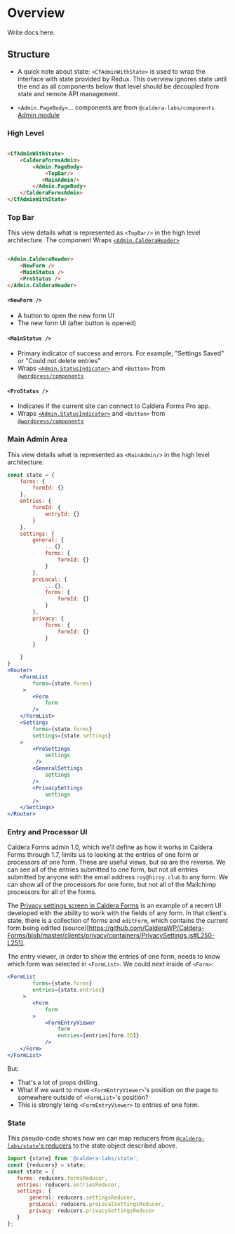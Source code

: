 # Overview
Write docs here.


## Structure

* A quick note about state: `<CfAdminWithState>` is used to wrap the interface with state provided by Redux. This overview ignores state until the end as all components below that level should be decoupled from state and remote API management.


* `<Admin.PageBody>`... components are from `@caldera-labs/components` [Admin module](https://calderalabs.org/caldera-components/manual/components.html#list-of-admin-components)
### High Level

```html

<CfAdminWithState>
    <CalderaFormsAdmin>
        <Admin.PageBody>
    		<TopBar/>
           <MainAdmin/>		
        </Admin.PageBody>
    </CalderaFormsAdmin>
</CfAdminWithState>

```

### Top Bar
This view details what is represented as `<TopBar/>` in the high level architecture. The component Wraps [`<Admin.CalderaHeader>`](https://calderalabs.org/caldera-components/function/index.html#static-function-CalderaHeader) 

```html

<Admin.CalderaHeader>
    <NewForm />
    <MainStatus />
    <ProStatus />
</Admin.CalderaHeader>
```

#### `<NewForm />`
* A button to open the new form UI
* The new form UI (after button is opened)

#### `<MainStatus />`
* Primary indicator of success and errors. For example, "Settings Saved" or "Could not delete entries"
* Wraps [`<Admin.StatusIndicator>`](https://calderalabs.org/caldera-components/function/index.html#static-function-StatusIndicator) and `<Button>` from [`@wordpress/components`](https://www.npmjs.com/package/@wordpress/components)

#### `<ProStatus />`
* Indicates if the current site can connect to Caldera Forms Pro app.
* Wraps [`<Admin.StatusIndicator>`](https://calderalabs.org/caldera-components/function/index.html#static-function-StatusIndicator) and `<Button>` from [`@wordpress/components`](https://www.npmjs.com/package/@wordpress/components)

### Main Admin Area
This view details what is represented as `<MainAdmin/>` in the high level architecture.


```jsx
const state = {
	forms: {
		formId: {}
	},
	entries: {
		formId: {
			entryId: {}
		}
	},
	settings: {
		general: {
			...{},
			forms: {
				formId: {}
			}
		},
		proLocal: {
			...{},
			forms: {
				formId: {}
			}
		},
		privacy: {
			forms: {
				formId: {}
			}
		}

	}
}
<Router>
    <FormList
        forms={state.forms}
     >
        <Form 
            form 
        />
    </FormList>
    <Settings 
        forms={state.forms}
        settings={state.settings}
    >
        <ProSettings
            settings
         />
        <GeneralSettings 
            settings
        />
        <PrivacySettings 
            settings
        />
    </Settings>
</Router>
```

### Entry and Processor UI
Caldera Forms admin 1.0, which we'll define as how it works in Caldera Forms through 1.7, limits us to looking at the entries of one form or processors of one form. These are useful views, but so are the reverse. We can see all of the entries submitted to one form, but not all entries submitted by anyone with the email address `roy@hiroy.club` to any form. We can show all of the processors for one form, but not all of the Mailchimp processors for all of the forms.

The [Privacy settings screen in Caldera Forms](https://github.com/CalderaWP/Caldera-Forms/tree/master/clients/privacy) is an example of a recent UI developed with the ability to work with the fields of any form. In that client's state, there is a collection of forms and `editForm`, which contains the current form being editted (source)[https://github.com/CalderaWP/Caldera-Forms/blob/master/clients/privacy/containers/PrivacySettings.js#L250-L251].

The entry viewer, in order to show the entries of one form, needs to know which form was selected in `<FormList>`. We could next inside of `<Form>`:

```jsx
<FormList
        forms={state.forms}
        entries={state.entries}
     >
        <Form 
            form 
        >
            <FormEntryViewer
                form
                entries={entries[form.ID]}
            />
    </Form>
</FormList>
```

But:
* That's a lot of props drilling.
* What if we want to move `<FormEntryViewer>`'s position on the page to somewhere outside of `<FormList>`'s position?
* This is strongly teing `<FormEntryViewer>` to entries of one form.



### State

This pseudo-code shows how we can map reducers from [`@caldera-labs/state`'s reducers](https://calderalabs.org/caldera-state/variable/index.html#static-variable-reducers) to the state object described above.

 ```js
import {state} from '@caldera-labs/state';
const {reducers} = state;
const state = {
	forms: reducers.formsReducer,
	entries: reducers.entriesReducer,
	settings: {
		general: reducers.settingsReducer,
		proLocal: reducers.proLocalSettingsReducer,
		privacy: reducers.privacySettingsReducer
	}
};
```
